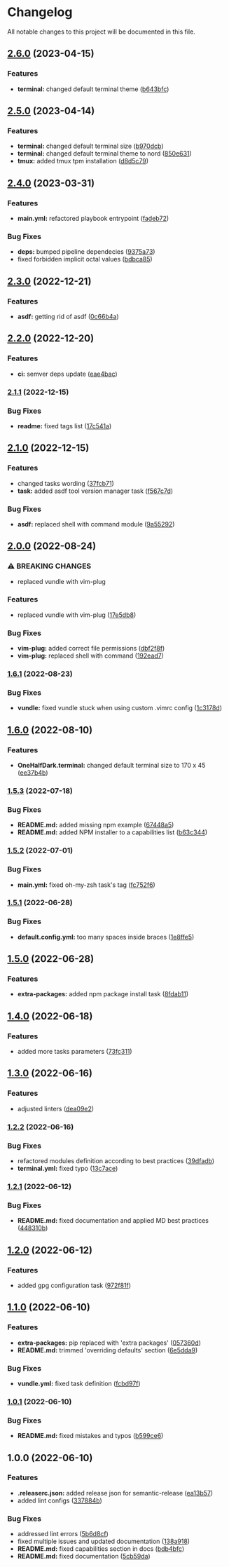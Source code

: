 # Changelog

All notable changes to this project will be documented in this file.

## [2.6.0](https://github.com/AlexNabokikh/mac-playbook/compare/v2.5.0...v2.6.0) (2023-04-15)


### Features

* **terminal:** changed default terminal theme ([b643bfc](https://github.com/AlexNabokikh/mac-playbook/commit/b643bfccf409541b0ac12700726e7738083d9a5e))

## [2.5.0](https://github.com/AlexNabokikh/mac-playbook/compare/v2.4.0...v2.5.0) (2023-04-14)


### Features

* **terminal:** changed default terminal size ([b970dcb](https://github.com/AlexNabokikh/mac-playbook/commit/b970dcb58875c71aa6b19251845bbbcecbbb7398))
* **terminal:** changed default terminal theme to nord ([850e631](https://github.com/AlexNabokikh/mac-playbook/commit/850e63174795ac6b4b1f5a433db1ccebedebf65b))
* **tmux:** added tmux tpm installation ([d8d5c79](https://github.com/AlexNabokikh/mac-playbook/commit/d8d5c793de191798e5dc14c2bf53192af49e7ba9))

## [2.4.0](https://github.com/AlexNabokikh/mac-playbook/compare/v2.3.0...v2.4.0) (2023-03-31)


### Features

* **main.yml:** refactored playbook entrypoint ([fadeb72](https://github.com/AlexNabokikh/mac-playbook/commit/fadeb720951e8931bbc5b8a292a5653500fe5a35))


### Bug Fixes

* **deps:** bumped pipeline dependecies ([9375a73](https://github.com/AlexNabokikh/mac-playbook/commit/9375a73642e4b7acd624fff1bf5d349172aa0330))
* fixed forbidden implicit octal values ([bdbca85](https://github.com/AlexNabokikh/mac-playbook/commit/bdbca858a1a9acc8073210996ad78e90c68ab3da))

## [2.3.0](https://github.com/AlexNabokikh/mac-playbook/compare/v2.2.0...v2.3.0) (2022-12-21)


### Features

* **asdf:** getting rid of asdf ([0c66b4a](https://github.com/AlexNabokikh/mac-playbook/commit/0c66b4a88db350ed564f71038870d1ea733035e6))

## [2.2.0](https://github.com/AlexNabokikh/mac-playbook/compare/v2.1.1...v2.2.0) (2022-12-20)


### Features

* **ci:** semver deps update ([eae4bac](https://github.com/AlexNabokikh/mac-playbook/commit/eae4bac298cdcd87ca0a36590c7bb9e694a22f75))

### [2.1.1](https://github.com/AlexNabokikh/mac-playbook/compare/v2.1.0...v2.1.1) (2022-12-15)


### Bug Fixes

* **readme:** fixed tags list ([17c541a](https://github.com/AlexNabokikh/mac-playbook/commit/17c541a88da541f0246ae806d70c481218733720))

## [2.1.0](https://github.com/AlexNabokikh/mac-playbook/compare/v2.0.0...v2.1.0) (2022-12-15)


### Features

* changed tasks wording ([37fcb71](https://github.com/AlexNabokikh/mac-playbook/commit/37fcb71c1af0e629560be5b690e3b76079293a09))
* **task:** added asdf tool version manager task ([f567c7d](https://github.com/AlexNabokikh/mac-playbook/commit/f567c7d840b0438e762cfaa785809f6b2ad28a45))


### Bug Fixes

* **asdf:** replaced shell with command module ([9a55292](https://github.com/AlexNabokikh/mac-playbook/commit/9a55292b9f44231469a4158c49edf50be1508e0e))

## [2.0.0](https://github.com/AlexNabokikh/mac-playbook/compare/v1.6.1...v2.0.0) (2022-08-24)


### ⚠ BREAKING CHANGES

* replaced vundle with vim-plug

### Features

* replaced vundle with vim-plug ([17e5db8](https://github.com/AlexNabokikh/mac-playbook/commit/17e5db82337080e5b2ea8ce793d0b00d061662aa))


### Bug Fixes

* **vim-plug:** added correct file permissions ([dbf2f8f](https://github.com/AlexNabokikh/mac-playbook/commit/dbf2f8f50fcdb2bf98692bc12656082f440b2d02))
* **vim-plug:** replaced shell with command ([192ead7](https://github.com/AlexNabokikh/mac-playbook/commit/192ead71b46110dfa12f10e051c042a8fac549df))

### [1.6.1](https://github.com/AlexNabokikh/mac-playbook/compare/v1.6.0...v1.6.1) (2022-08-23)


### Bug Fixes

* **vundle:** fixed vundle stuck when using custom .vimrc config ([1c3178d](https://github.com/AlexNabokikh/mac-playbook/commit/1c3178dd88e1d3a02f0ff4fda5cc575a92b6ba03))

## [1.6.0](https://github.com/AlexNabokikh/mac-playbook/compare/v1.5.3...v1.6.0) (2022-08-10)


### Features

* **OneHalfDark.terminal:** changed default terminal size to 170 x 45 ([ee37b4b](https://github.com/AlexNabokikh/mac-playbook/commit/ee37b4bcd257b8dc642dfd1c81b300b4a19e0cd0))

### [1.5.3](https://github.com/AlexNabokikh/mac-playbook/compare/v1.5.2...v1.5.3) (2022-07-18)


### Bug Fixes

* **README.md:** added missing npm example ([67448a5](https://github.com/AlexNabokikh/mac-playbook/commit/67448a5d54dafade8a70638cb335c1dc9fd8d773))
* **README.md:** added NPM installer to a capabilities list ([b63c344](https://github.com/AlexNabokikh/mac-playbook/commit/b63c344f1c71399d0fa7b86c3d1d49a0b4778386))

### [1.5.2](https://github.com/AlexNabokikh/mac-playbook/compare/v1.5.1...v1.5.2) (2022-07-01)


### Bug Fixes

* **main.yml:** fixed oh-my-zsh task's tag ([fc752f6](https://github.com/AlexNabokikh/mac-playbook/commit/fc752f6a147e21a114374a8aef4f00cad028c5e5))

### [1.5.1](https://github.com/AlexNabokikh/mac-playbook/compare/v1.5.0...v1.5.1) (2022-06-28)


### Bug Fixes

* **default.config.yml:** too many spaces inside braces ([1e8ffe5](https://github.com/AlexNabokikh/mac-playbook/commit/1e8ffe5866912914670f93ec1388610de21a7990))

## [1.5.0](https://github.com/AlexNabokikh/mac-playbook/compare/v1.4.0...v1.5.0) (2022-06-28)


### Features

* **extra-packages:** added npm package install task ([8fdab11](https://github.com/AlexNabokikh/mac-playbook/commit/8fdab1129764e691b2f528f48da9744013f75c88))

## [1.4.0](https://github.com/AlexNabokikh/mac-playbook/compare/v1.3.0...v1.4.0) (2022-06-18)


### Features

* added more tasks parameters ([73fc311](https://github.com/AlexNabokikh/mac-playbook/commit/73fc311c894d2f6bcd2c6f78f4fa3c7c425d1c7b))

## [1.3.0](https://github.com/AlexNabokikh/mac-playbook/compare/v1.2.2...v1.3.0) (2022-06-16)


### Features

* adjusted linters ([dea09e2](https://github.com/AlexNabokikh/mac-playbook/commit/dea09e26c8fa0b4dc411a23a8c5084ad3624633f))

### [1.2.2](https://github.com/AlexNabokikh/mac-playbook/compare/v1.2.1...v1.2.2) (2022-06-16)


### Bug Fixes

* refactored modules definition according to best practices ([39dfadb](https://github.com/AlexNabokikh/mac-playbook/commit/39dfadb86873af610b1e0770c7482cf1d2c8e248))
* **terminal.yml:** fixed typo ([13c7ace](https://github.com/AlexNabokikh/mac-playbook/commit/13c7ace531c85f7d540a3b355e29b57b62daa596))

### [1.2.1](https://github.com/AlexNabokikh/mac-playbook/compare/v1.2.0...v1.2.1) (2022-06-12)


### Bug Fixes

* **README.md:** fixed documentation and applied MD best practices ([448310b](https://github.com/AlexNabokikh/mac-playbook/commit/448310b8be8cc5f56e1ef0cbba7815b7d275fffb))

## [1.2.0](https://github.com/AlexNabokikh/mac-playbook/compare/v1.1.0...v1.2.0) (2022-06-12)


### Features

* added gpg configuration task ([972f81f](https://github.com/AlexNabokikh/mac-playbook/commit/972f81fbea22cd70841ec56700fec73936390033))

## [1.1.0](https://github.com/AlexNabokikh/mac-playbook/compare/v1.0.1...v1.1.0) (2022-06-10)


### Features

* **extra-packages:** pip replaced with 'extra packages' ([057360d](https://github.com/AlexNabokikh/mac-playbook/commit/057360da40b8e99e5fdfef9fe0f1a5710df5c52e))
* **README.md:** trimmed 'overriding defaults' section ([6e5dda9](https://github.com/AlexNabokikh/mac-playbook/commit/6e5dda92166ba98369fd53ec32f1b5912c90aca9))


### Bug Fixes

* **vundle.yml:** fixed task definition ([fcbd97f](https://github.com/AlexNabokikh/mac-playbook/commit/fcbd97fa6f375995fa3ab502756823cbf3ee081b))

### [1.0.1](https://github.com/AlexNabokikh/mac-playbook/compare/v1.0.0...v1.0.1) (2022-06-10)


### Bug Fixes

* **README.md:** fixed mistakes and typos ([b599ce6](https://github.com/AlexNabokikh/mac-playbook/commit/b599ce6a5abb2c67d1a9f0d76713cd386fe1a493))

## 1.0.0 (2022-06-10)


### Features

* **.releaserc.json:** added release json for semantic-release ([ea13b57](https://github.com/AlexNabokikh/mac-playbook/commit/ea13b574b83fe1902fea3e3f6e935724937cb44b))
* added lint configs ([337884b](https://github.com/AlexNabokikh/mac-playbook/commit/337884bd9c77f82448aac8d2f418ca919c5992aa))


### Bug Fixes

* addressed lint errors ([5b6d8cf](https://github.com/AlexNabokikh/mac-playbook/commit/5b6d8cf1a96e1050b868a2d32dfcd6de41473bb6))
* fixed multiple issues and updated documentation ([138a918](https://github.com/AlexNabokikh/mac-playbook/commit/138a918a68e925940fc58247eb9124fa2f51f5dc))
* **README.md:** fixed capabilities section in docs ([bdb4bfc](https://github.com/AlexNabokikh/mac-playbook/commit/bdb4bfc9b48160511ec5cb5d9155757925fa4d86))
* **README.md:** fixed documentation ([5cb59da](https://github.com/AlexNabokikh/mac-playbook/commit/5cb59da28ccd10c0e5007e7f3fb58cc26890d38e))
